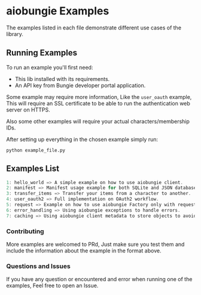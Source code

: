 # aiobungie Examples

The examples listed in each file demonstrate different use cases of the library.

## Running Examples
To run an example you'll first need:
* This lib installed with its requirements.
* An API key from Bungie developer portal application.

Some example may require more information, Like the `user_oauth` example,
This will require an SSL certificate to be able to run the authentication web server on HTTPS.

Also some other examples will require your actual characters/membership IDs.

After setting up everything in the chosen example simply run:
```
python example_file.py
```

## Examples List
```c#
1: hello_world => A simple example on how to use aiobungie client.
2: manifest => Manifest usage example for both SQLite and JSON database.
3: transfer_items => Transfer your items from a character to another.
4: user_oauth2 => Full implementation on OAuth2 workflow.
5: request => Example on how to use aiobungie Factory only with requests in non-async code.
6: error_handling => Using aiobungie exceptions to handle errors.
7: caching => Using aiobungie client metadata to store objects to avoid making HTTP requests multiple times.
```

### Contributing
More examples are welcomed to PRd, Just make sure you test them and include the information about
the example in the format above.

### Questions and Issues
If you have any question or encountered and error when running one of the examples, Feel free to open
an Issue.
